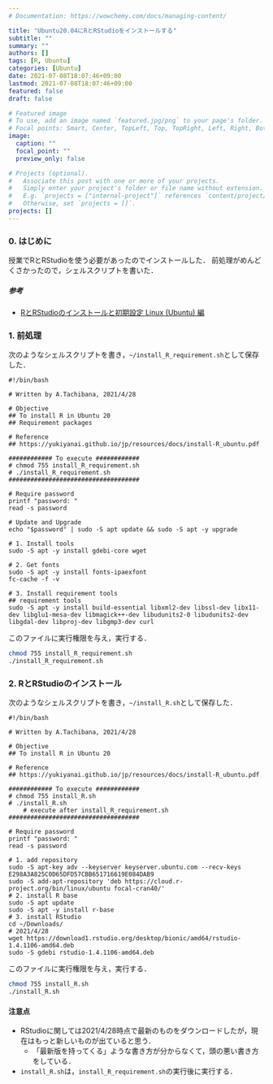 ```yaml
---
# Documentation: https://wowchemy.com/docs/managing-content/

title: "Ubuntu20.04にRとRStudioをインストールする"
subtitle: ""
summary: ""
authors: []
tags: [R, Ubuntu]
categories: [Ubuntu]
date: 2021-07-08T18:07:46+09:00
lastmod: 2021-07-08T18:07:46+09:00
featured: false
draft: false

# Featured image
# To use, add an image named `featured.jpg/png` to your page's folder.
# Focal points: Smart, Center, TopLeft, Top, TopRight, Left, Right, BottomLeft, Bottom, BottomRight.
image:
  caption: ""
  focal_point: ""
  preview_only: false

# Projects (optional).
#   Associate this post with one or more of your projects.
#   Simply enter your project's folder or file name without extension.
#   E.g. `projects = ["internal-project"]` references `content/project/deep-learning/index.md`.
#   Otherwise, set `projects = []`.
projects: []
---
```


### 0. はじめに
授業でRとRStudioを使う必要があったのでインストールした．
前処理がめんどくさかったので，シェルスクリプトを書いた．

##### 参考
- [RとRStudioのインストールと初期設定 Linux (Ubuntu) 編](https://yukiyanai.github.io/jp/resources/docs/install-R_ubuntu.pdf)

### 1. 前処理
次のようなシェルスクリプトを書き，```~/install_R_requirement.sh```として保存した．

```shell
#!/bin/bash

# Written by A.Tachibana, 2021/4/28

# Objective
## To install R in Ubuntu 20
## Requirement packages

# Reference
## https://yukiyanai.github.io/jp/resources/docs/install-R_ubuntu.pdf

############ To execute ############
# chmod 755 install_R_requirement.sh
# ./install_R_requirement.sh
####################################

# Require password
printf "password: "
read -s password

# Update and Upgrade
echo "$password" | sudo -S apt update && sudo -S apt -y upgrade

# 1. Install tools
sudo -S apt -y install gdebi-core wget 

# 2. Get fonts
sudo -S apt -y install fonts-ipaexfont
fc-cache -f -v

# 3. Install requirement tools
## requirement tools
sudo -S apt -y install build-essential libxml2-dev libssl-dev libx11-dev libglu1-mesa-dev libmagick++-dev libudunits2-0 libudunits2-dev libgdal-dev libproj-dev libgmp3-dev curl 
```

このファイルに実行権限を与え，実行する．

```bash
chmod 755 install_R_requirement.sh
./install_R_requirement.sh
```

### 2. RとRStudioのインストール
次のようなシェルスクリプトを書き，```~/install_R.sh```として保存した．

```shell
#!/bin/bash

# Written by A.Tachibana, 2021/4/28

# Objective
## To install R in Ubuntu 20

# Reference
## https://yukiyanai.github.io/jp/resources/docs/install-R_ubuntu.pdf

############ To execute ############
# chmod 755 install_R.sh
# ./install_R.sh
    # execute after install_R_requirement.sh
####################################

# Require password
printf "password: "
read -s password

# 1. add repository
sudo -S apt-key adv --keyserver keyserver.ubuntu.com --recv-keys E298A3A825C0D65DFD57CBB651716619E084DAB9
sudo -S add-apt-repository 'deb https://cloud.r-project.org/bin/linux/ubuntu focal-cran40/'
# 2. install R base
sudo -S apt update
sudo -S apt -y install r-base 
# 3. install RStudio
cd ~/Downloads/
# 2021/4/28
wget https://download1.rstudio.org/desktop/bionic/amd64/rstudio-1.4.1106-amd64.deb
sudo -S gdebi rstudio-1.4.1106-amd64.deb
```

このファイルに実行権限を与え，実行する．
```bash
chmod 755 install_R.sh
./install_R.sh
```

#### 注意点
- RStudioに関しては2021/4/28時点で最新のものをダウンロードしたが，現在はもっと新しいものが出ていると思う．
  - 「最新版を持ってくる」ような書き方が分からなくて，頭の悪い書き方をしている．
- ```install_R.sh```は，```install_R_requirement.sh```の実行後に実行する．